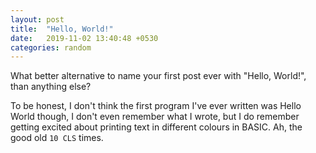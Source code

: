 ```yaml
---
layout: post
title:  "Hello, World!"
date:   2019-11-02 13:40:48 +0530
categories: random
---
```

What better alternative to name your first post ever with "Hello, World!", than anything else?

To be honest, I don't think the first program I've ever written was Hello World though, I don't even remember what I wrote, but I do remember getting excited about printing text in different colours in BASIC. Ah, the good old `10 CLS` times.  

[jekyll-docs]: https://jekyllrb.com/docs/home
[jekyll-gh]:   https://github.com/jekyll/jekyll
[jekyll-talk]: https://talk.jekyllrb.com/
